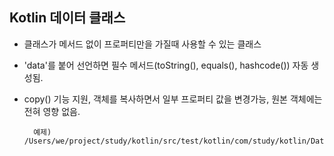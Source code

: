 ## Kotlin 데이터 클래스

* 클래스가 메서드 없이 프로퍼티만을 가질때 사용할 수 있는 클래스
* 'data'를 붙어 선언하면 필수 메서드(toString(), equals(), hashcode()) 자동 생성됨.
* copy() 기능 지원, 객체를 복사하면서 일부 프로퍼티 값을 변경가능, 원본 객체에는 전혀 영향 없음.

        예제) /Users/we/project/study/kotlin/src/test/kotlin/com/study/kotlin/DataclassSample.kt
             
       
